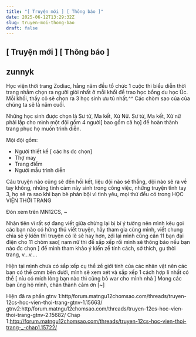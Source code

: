 ```yaml
---
title: "[ Truyện mới ] [ Thông báo ]"
date: 2025-06-12T13:29:32Z
slug: truyen-moi-thong-bao
draft: false
---
```


## [ Truyện mới ] [ Thông báo ]

## zunnyk

Học viện thời trang Zodiac, hằng năm đều tổ chức 1 cuộc thi biểu diễn thời trang nhằm chọn ra người giỏi nhất ở mỗi khối để trao học bổng du học Úc. Mỗi khối, thầy cô sẽ chọn ra 3 học sinh ưu tú nhất.^^ Các chòm sao của của chúng ta sẽ là năm cuối.
 
 Những học sinh được chọn là Sư tử, Ma kết, Xử Nữ. Sư tử, Ma kết, Xử nữ phải lập cho mình một đội gồm 4 người[ bao gồm cả họ] để hoàn thành trang phục họ muốn trình điễn.
 
 Mội đội gồm:
+ Người thiết kế [ các hs đc chọn]
+ Thợ may 
 + Trang điểm
+ Người mẫu trình diễn
 
 Câu truyện nào cũng sẽ đến hồi kết, liệu đội nào sẽ thắng, đội nào sẽ ra về tay không, những tình cảm nảy sinh trong công việc, những truyện tình tay 3, họ sẽ ra sao
khi bạn bè phản bội vì tình yêu, mọi thứ đều có trong HỌC VIỆN THỜI TRANG 
 
 Đón xem trên MN12CS, ~ 
 
 

Nhân tiên vì rất sợ đang viết giữa chừng lại bị bí ý tưởng nên mình kêu gọi các bạn nào có hứng thú viết truyện, hãy tham gia cùng mình, viết chung chia sẻ ý kiến thì truyện có lẽ sẽ hay hơn, zới lại mình cũng cần 11 bạn đại điện cho 11 chòm sao[ nam nữ thì để sắp xếp rồi mình sẽ thông báo nếu bạn nào đc chọn  ] để mình tham khảo ý kiến zề tính cách, sở thích, gu thời trang, v…v….

Hiện tại mình chưa có sắp xếp cụ thể zề giới tính của các nhân vật nên các bạn có thể cmm bên dưới, mình sẽ xem xét và sắp xếp 1 cách hợp lí nhất có thể  [ níu có mích lòng bạn nào thì cũng bỏ war cho mình nhá ]
Mong các bạn ủng hộ mình, chân thành cảm ơn [~]
 
Hiện đã ra phần gtnv 1:http/forum.matngu12chomsao.com/threads/truyen-12cs-hoc-vien-thoi-trang-gtnv-1.15663/
 gtnv2:http/forum.matngu12chomsao.com/threads/truyen-12cs-hoc-vien-thoi-trang-gtnv-2.15682/
Chap 1:http://forum.matngu12chomsao.com/threads/truyen-12cs-hoc-vien-thoi-trang-_-chap1.15722/